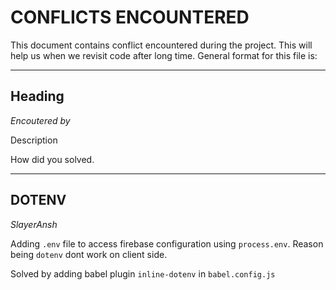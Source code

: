 # CONFLICTS ENCOUNTERED
This document contains conflict encountered during the project. This will help us when we revisit code after long time. General format for this file is:

---
## Heading
*Encoutered by*

Description

How did you solved.

---
## DOTENV
*SlayerAnsh*

Adding `.env` file to access firebase configuration using `process.env`. Reason being `dotenv` dont work on client side.

Solved by adding babel plugin `inline-dotenv` in `babel.config.js`